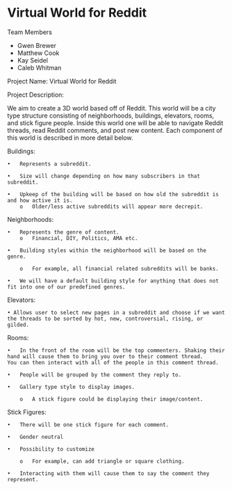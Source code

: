 ﻿Virtual World for Reddit
=========================================
Team Members
* Gwen Brewer
* Matthew Cook
* Kay Seidel
* Caleb Whitman

Project Name: Virtual World for Reddit

Project Description:

  We aim to create a 3D world based off of Reddit.  This world will be a city type structure consisting of neighborhoods, buildings, elevators, rooms, and stick figure people. Inside this world one will be able to navigate Reddit threads, read Reddit comments, and post new content. Each component of this world is described in more detail below.


Buildings:


    •	Represents a subreddit.
    
    •	Size will change depending on how many subscribers in that subreddit. 
    
    •	Upkeep of the building will be based on how old the subreddit is and how active it is.
        o	Older/less active subreddits will appear more decrepit. 

Neighborhoods: 


    •	Represents the genre of content.
        o	Financial, DIY, Politics, AMA etc.
        
    •	Building styles within the neighborhood will be based on the genre.
    
        o	For example, all financial related subreddits will be banks.
        
    •	We will have a default building style for anything that does not fit into one of our predefined genres.

Elevators: 


    • Allows user to select new pages in a subreddit and choose if we want the threads to be sorted by hot, new, controversial, rising, or gilded.

Rooms: 


    •	In the front of the room will be the top commenters. Shaking their hand will cause them to bring you over to their comment thread.       You can then interact with all of the people in this comment thread.
    
    •	People will be grouped by the comment they reply to. 
    
    •	Gallery type style to display images.
    
        o	A stick figure could be displaying their image/content.

Stick Figures: 


    •	There will be one stick figure for each comment.
    
    •	Gender neutral
    
    •	Possibility to customize 
    
        o	For example, can add triangle or square clothing.
        
    •	Interacting with them will cause them to say the comment they represent.
